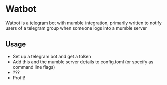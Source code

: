 # Watbot

Watbot is a [telegram](https://telegram.org) bot with mumble integration, primarily written to notify users of a telegram group when someone logs into a mumble server

## Usage

- Set up a telegram bot and get a token
- Add this and the mumble server details to config.toml (or specify as command line flags)
- ???
- Profit!
